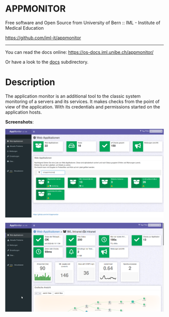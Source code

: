 
# APPMONITOR #

Free software and Open Source from University of Bern :: IML - Institute of Medical Education

<https://github.com/iml-it/appmonitor>

- - -

You can read the docs online: <https://os-docs.iml.unibe.ch/appmonitor/>

Or have a look to the [docs](docs/) subdirectory.

# Description #

The application monitor is an additional tool to the classic system monitoring 
of a servers and its services. It makes checks from the point of view of the 
application. With its credentials and permissions started on the application 
hosts.

**Screenshots**:

![Overview with all web apps](docs/images/server_overview_web_apps.png "Overview page showing a total summary and all web apps")

![Client](docs/images/server_web_app_details.png "Client view in monitor web gui")
